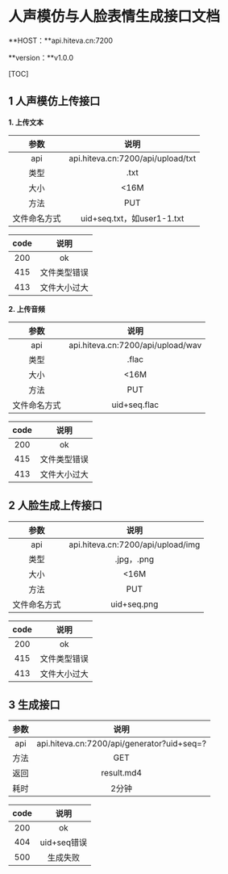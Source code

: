 # 人声模仿与人脸表情生成接口文档



**HOST：**api.hiteva.cn:7200

**version：**v1.0.0

[TOC]



## 1 人声模仿上传接口

**1. 上传文本**

|     参数     |               说明                |
| :----------: | :-------------------------------: |
|     api      | api.hiteva.cn:7200/api/upload/txt |
|     类型     |               .txt                |
|     大小     |               <16M                |
|     方法     |                PUT                |
| 文件命名方式 |    uid+seq.txt，如user1-1.txt     |

| code |     说明     |
| :--: | :----------: |
| 200  |      ok      |
| 415  | 文件类型错误 |
| 413  | 文件大小过大 |

**2. 上传音频**

|     参数     |               说明                |
| :----------: | :-------------------------------: |
|     api      | api.hiteva.cn:7200/api/upload/wav |
|     类型     |               .flac               |
|     大小     |               <16M                |
|     方法     |                PUT                |
| 文件命名方式 |           uid+seq.flac            |

| code |     说明     |
| :--: | :----------: |
| 200  |      ok      |
| 415  | 文件类型错误 |
| 413  | 文件大小过大 |

## 2 人脸生成上传接口

|     参数     |               说明                |
| :----------: | :-------------------------------: |
|     api      | api.hiteva.cn:7200/api/upload/img |
|     类型     |            .jpg，.png             |
|     大小     |               <16M                |
|     方法     |                PUT                |
| 文件命名方式 |            uid+seq.png            |

| code |     说明     |
| :--: | :----------: |
| 200  |      ok      |
| 415  | 文件类型错误 |
| 413  | 文件大小过大 |

## 3 生成接口

| 参数 |                    说明                    |
| :--: | :----------------------------------------: |
| api  | api.hiteva.cn:7200/api/generator?uid+seq=? |
| 方法 |                    GET                     |
| 返回 |                 result.md4                 |
| 耗时 |                   2分钟                    |

| code |    说明     |
| :--: | :---------: |
| 200  |     ok      |
| 404  | uid+seq错误 |
| 500  |  生成失败   |





